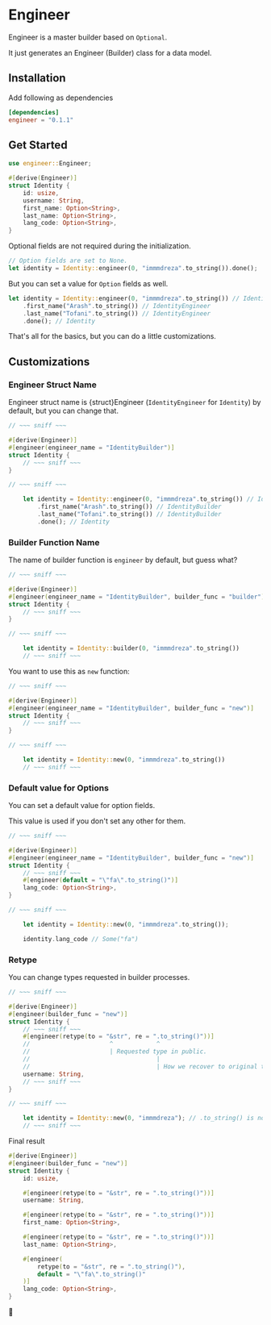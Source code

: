 # Engineer

Engineer is a master builder based on `Optional`.

It just generates an Engineer (Builder) class for a data model.

## Installation

Add following as dependencies

```toml
[dependencies]
engineer = "0.1.1"
```

## Get Started

```rust
use engineer::Engineer;

#[derive(Engineer)]
struct Identity {
    id: usize,
    username: String,
    first_name: Option<String>,
    last_name: Option<String>,
    lang_code: Option<String>,
}
```

Optional fields are not required during the initialization.

```rust
// Option fields are set to None.
let identity = Identity::engineer(0, "immmdreza".to_string()).done();
```

But you can set a value for `Option` fields as well.

```rust
let identity = Identity::engineer(0, "immmdreza".to_string()) // IdentityEngineer
    .first_name("Arash".to_string()) // IdentityEngineer
    .last_name("Tofani".to_string()) // IdentityEngineer
    .done(); // Identity
```

That's all for the basics, but you can do a little customizations.

## Customizations

### Engineer Struct Name

Engineer struct name is {struct}Engineer (`IdentityEngineer` for `Identity`) by default, but you can change that.

```rust
// ~~~ sniff ~~~

#[derive(Engineer)]
#[engineer(engineer_name = "IdentityBuilder")]
struct Identity {
    // ~~~ sniff ~~~
}

// ~~~ sniff ~~~

    let identity = Identity::engineer(0, "immmdreza".to_string()) // IdentityBuilder
        .first_name("Arash".to_string()) // IdentityBuilder
        .last_name("Tofani".to_string()) // IdentityBuilder
        .done(); // Identity
```

### Builder Function Name

The name of builder function is `engineer` by default, but guess what?

```rust
// ~~~ sniff ~~~

#[derive(Engineer)]
#[engineer(engineer_name = "IdentityBuilder", builder_func = "builder")]
struct Identity {
    // ~~~ sniff ~~~
}

// ~~~ sniff ~~~

    let identity = Identity::builder(0, "immmdreza".to_string())
    // ~~~ sniff ~~~
```

You want to use this as `new` function:

```rust
// ~~~ sniff ~~~

#[derive(Engineer)]
#[engineer(engineer_name = "IdentityBuilder", builder_func = "new")]
struct Identity {
    // ~~~ sniff ~~~
}

// ~~~ sniff ~~~

    let identity = Identity::new(0, "immmdreza".to_string())
    // ~~~ sniff ~~~
```

### Default value for Options

You can set a default value for option fields.

This value is used if you don't set any other for them.

```rust
// ~~~ sniff ~~~

#[derive(Engineer)]
#[engineer(engineer_name = "IdentityBuilder", builder_func = "new")]
struct Identity {
    // ~~~ sniff ~~~
    #[engineer(default = "\"fa\".to_string()")]
    lang_code: Option<String>,
}

// ~~~ sniff ~~~

    let identity = Identity::new(0, "immmdreza".to_string());

    identity.lang_code // Some("fa")
```

### Retype

You can change types requested in builder processes.

```rust
// ~~~ sniff ~~~

#[derive(Engineer)]
#[engineer(builder_func = "new")]
struct Identity {
    // ~~~ sniff ~~~
    #[engineer(retype(to = "&str", re = ".to_string()"))]
    //                      ^            ^
    //                      | Requested type in public.
    //                                   |
    //                                   | How we recover to original type.
    username: String,
    // ~~~ sniff ~~~
}

// ~~~ sniff ~~~

    let identity = Identity::new(0, "immmdreza"); // .to_string() is not needed.
    // ~~~ sniff ~~~
```

Final result

```rust
#[derive(Engineer)]
#[engineer(builder_func = "new")]
struct Identity {
    id: usize,

    #[engineer(retype(to = "&str", re = ".to_string()"))]
    username: String,

    #[engineer(retype(to = "&str", re = ".to_string()"))]
    first_name: Option<String>,

    #[engineer(retype(to = "&str", re = ".to_string()"))]
    last_name: Option<String>,

    #[engineer(
        retype(to = "&str", re = ".to_string()"),
        default = "\"fa\".to_string()"
    )]
    lang_code: Option<String>,
}
```

🧀
